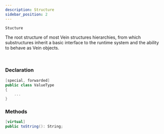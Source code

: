 ```yaml
---
description: Structure
sidebar_position: 2
---
```

`Stucture`

The root structure of most Vein structures hierarchies, from which substructures inherit a basic interface to the runtime system and the ability to behave as Vein objects.

<br/>

### Declaration


```csharp
[special, forwarded]
public class ValueType
{
    ...
}
```


### Methods


```csharp
[virtual]
public toString(): String;
```